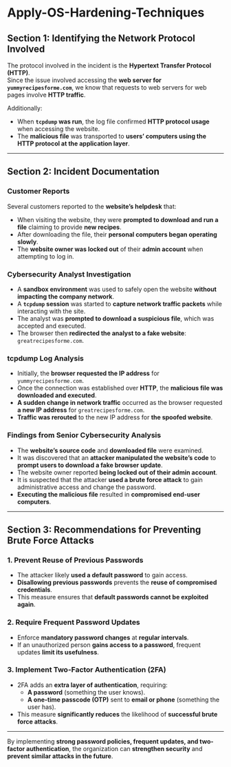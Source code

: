 # Apply-OS-Hardening-Techniques


## **Section 1: Identifying the Network Protocol Involved**

The protocol involved in the incident is the **Hypertext Transfer Protocol (HTTP)**.  
Since the issue involved accessing the **web server for `yummyrecipesforme.com`**, we know that requests to web servers for web pages involve **HTTP traffic**.

Additionally:
- When **`tcpdump` was run**, the log file confirmed **HTTP protocol usage** when accessing the website.
- The **malicious file** was transported to **users’ computers using the HTTP protocol at the application layer**.

---

## **Section 2: Incident Documentation**

### **Customer Reports**
Several customers reported to the **website’s helpdesk** that:
- When visiting the website, they were **prompted to download and run a file** claiming to provide **new recipes**.
- After downloading the file, their **personal computers began operating slowly**.
- The **website owner was locked out** of their **admin account** when attempting to log in.

### **Cybersecurity Analyst Investigation**
- A **sandbox environment** was used to safely open the website **without impacting the company network**.
- A **`tcpdump` session** was started to **capture network traffic packets** while interacting with the site.
- The analyst was **prompted to download a suspicious file**, which was accepted and executed.
- The browser then **redirected the analyst to a fake website**: `greatrecipesforme.com`.

### **tcpdump Log Analysis**
- Initially, the **browser requested the IP address** for `yummyrecipesforme.com`.
- Once the connection was established over **HTTP**, the **malicious file was downloaded and executed**.
- **A sudden change in network traffic** occurred as the browser requested **a new IP address** for `greatrecipesforme.com`.
- **Traffic was rerouted** to the new IP address for **the spoofed website**.

### **Findings from Senior Cybersecurity Analysis**
- The **website’s source code** and **downloaded file** were examined.
- It was discovered that an **attacker manipulated the website’s code** to **prompt users to download a fake browser update**.
- The website owner reported **being locked out of their admin account**.
- It is suspected that the attacker **used a brute force attack** to gain administrative access and change the password.
- **Executing the malicious file** resulted in **compromised end-user computers**.

---

## **Section 3: Recommendations for Preventing Brute Force Attacks**

### **1. Prevent Reuse of Previous Passwords**
- The attacker likely **used a default password** to gain access.
- **Disallowing previous passwords** prevents the **reuse of compromised credentials**.
- This measure ensures that **default passwords cannot be exploited again**.

### **2. Require Frequent Password Updates**
- Enforce **mandatory password changes** at **regular intervals**.
- If an unauthorized person **gains access to a password**, frequent updates **limit its usefulness**.

### **3. Implement Two-Factor Authentication (2FA)**
- 2FA adds an **extra layer of authentication**, requiring:
  - **A password** (something the user knows).
  - **A one-time passcode (OTP)** sent to **email or phone** (something the user has).
- This measure **significantly reduces** the likelihood of **successful brute force attacks**.

---

By implementing **strong password policies, frequent updates, and two-factor authentication**, the organization can **strengthen security** and **prevent similar attacks in the future**.
